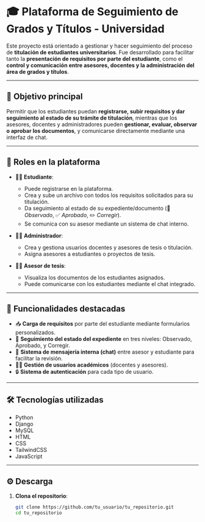 # 🎓 Plataforma de Seguimiento de Grados y Títulos - Universidad

Este proyecto está orientado a gestionar y hacer seguimiento del proceso de **titulación de estudiantes universitarios**. Fue desarrollado para facilitar tanto la **presentación de requisitos por parte del estudiante**, como el **control y comunicación entre asesores, docentes y la administración del área de grados y títulos**.

---

## 🎯 Objetivo principal

Permitir que los estudiantes puedan **registrarse, subir requisitos y dar seguimiento al estado de su trámite de titulación**, mientras que los asesores, docentes y administradores pueden **gestionar, evaluar, observar o aprobar los documentos**, y comunicarse directamente mediante una interfaz de chat.

---

## 👥 Roles en la plataforma

- 👨‍🎓 **Estudiante**:
  - Puede registrarse en la plataforma.
  - Crea y sube un archivo con todos los requisitos solicitados para su titulación.
  - Da seguimiento al estado de su expediente/documento (📌 *Observado*, ✅ *Aprobado*, ✏️ *Corregir*).
  - Se comunica con su asesor mediante un sistema de chat interno.

- 👩‍🏫 **Administrador**:
  - Crea y gestiona usuarios docentes y asesores de tesis o titulación.
  - Asigna asesores a estudiantes o proyectos de tesis.

- 🧑‍💼 **Asesor de tesis**:
  - Visualiza los documentos de los estudiantes asignados.
  - Puede comunicarse con los estudiantes mediante el chat integrado.

---

## 🚀 Funcionalidades destacadas

- 📥 **Carga de requisitos** por parte del estudiante mediante formularios personalizados.
- 🔄 **Seguimiento del estado del expediente** en tres niveles: Observado, Aprobado, y Corregir.
- 💬 **Sistema de mensajería interna (chat)** entre asesor y estudiante para facilitar la revisión.
- 👨‍🏫 **Gestión de usuarios académicos** (docentes y asesores).
- 🔒 **Sistema de autenticación** para cada tipo de usuario.

---

## 🛠 Tecnologías utilizadas

- Python
- Django
- MySQL
- HTML
- CSS
- TailwindCSS
- JavaScript

---

## ⚙️ Descarga

1. **Clona el repositorio**:
   ```bash
   git clone https://github.com/tu_usuario/tu_repositorio.git
   cd tu_repositorio
